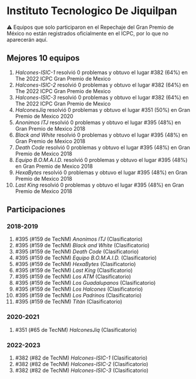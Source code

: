 # Instituto Tecnologico De Jiquilpan

:warning: Equipos que solo participaron en el Repechaje del Gran Premio de México no están registrados oficialmente en el ICPC, por lo que no aparecerán aquí.

## Mejores 10 equipos

1. _Halcones-ISIC-1_ resolvió 0 problemas y obtuvo el lugar #382 (64%) en The 2022 ICPC Gran Premio de Mexico
1. _Halcones-ISIC-2_ resolvió 0 problemas y obtuvo el lugar #382 (64%) en The 2022 ICPC Gran Premio de Mexico
1. _Halcones-ISIC-3_ resolvió 0 problemas y obtuvo el lugar #382 (64%) en The 2022 ICPC Gran Premio de Mexico
1. _HalconesJiq_ resolvió 0 problemas y obtuvo el lugar #351 (50%) en Gran Premio de Mexico 2020
1. _Anonimos ITJ_ resolvió 0 problemas y obtuvo el lugar #395 (48%) en Gran Premio de Mexico 2018
1. _Black and White_ resolvió 0 problemas y obtuvo el lugar #395 (48%) en Gran Premio de Mexico 2018
1. _Death Code_ resolvió 0 problemas y obtuvo el lugar #395 (48%) en Gran Premio de Mexico 2018
1. _Equipo B.O.M.A.I.D._ resolvió 0 problemas y obtuvo el lugar #395 (48%) en Gran Premio de Mexico 2018
1. _HexaBytes_ resolvió 0 problemas y obtuvo el lugar #395 (48%) en Gran Premio de Mexico 2018
1. _Last King_ resolvió 0 problemas y obtuvo el lugar #395 (48%) en Gran Premio de Mexico 2018

## Participaciones

### 2018-2019

1. #395 (#159 de TecNM) _Anonimos ITJ_ (Clasificatorio)
1. #395 (#159 de TecNM) _Black and White_ (Clasificatorio)
1. #395 (#159 de TecNM) _Death Code_ (Clasificatorio)
1. #395 (#159 de TecNM) _Equipo B.O.M.A.I.D._ (Clasificatorio)
1. #395 (#159 de TecNM) _HexaBytes_ (Clasificatorio)
1. #395 (#159 de TecNM) _Last King_ (Clasificatorio)
1. #395 (#159 de TecNM) _Los ATM_ (Clasificatorio)
1. #395 (#159 de TecNM) _Los Guadalupanos_ (Clasificatorio)
1. #395 (#159 de TecNM) _Los Halcones_ (Clasificatorio)
1. #395 (#159 de TecNM) _Los Padrinos_ (Clasificatorio)
1. #395 (#159 de TecNM) _Titán_ (Clasificatorio)

### 2020-2021

1. #351 (#65 de TecNM) _HalconesJiq_ (Clasificatorio)

### 2022-2023

1. #382 (#82 de TecNM) _Halcones-ISIC-1_ (Clasificatorio)
1. #382 (#82 de TecNM) _Halcones-ISIC-2_ (Clasificatorio)
1. #382 (#82 de TecNM) _Halcones-ISIC-3_ (Clasificatorio)



